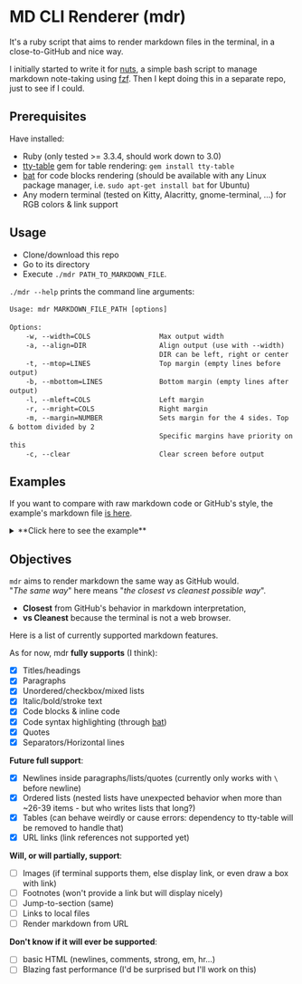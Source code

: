 # MD CLI Renderer (mdr)

It's a ruby script that aims to render markdown files in the terminal, in a close-to-GitHub and nice way.

I initially started to write it for [nuts](https://github.com/ocgg/nuts), a simple bash script to manage markdown note-taking using [fzf](https://github.com/fuzzy-finder/fzf). Then I kept doing this in a separate repo, just to see if I could.

## Prerequisites

Have installed:

- Ruby (only tested >= 3.3.4, should work down to 3.0)
- [tty-table](https://github.com/piotrmurach/tty-table) gem for table rendering: `gem install tty-table`
- [bat](https://github.com/sharkdp/bat) for code blocks rendering (should be available with any Linux package manager, i.e. `sudo apt-get install bat` for Ubuntu)
- Any modern terminal (tested on Kitty, Alacritty, gnome-terminal, ...) for RGB colors & link support

## Usage

- Clone/download this repo
- Go to its directory
- Execute `./mdr PATH_TO_MARKDOWN_FILE`.

`./mdr --help` prints the command line arguments:

```
Usage: mdr MARKDOWN_FILE_PATH [options]

Options:
    -w, --width=COLS                 Max output width
    -a, --align=DIR                  Align output (use with --width)
                                     DIR can be left, right or center
    -t, --mtop=LINES                 Top margin (empty lines before output)
    -b, --mbottom=LINES              Bottom margin (empty lines after output)
    -l, --mleft=COLS                 Left margin
    -r, --mright=COLS                Right margin
    -m, --margin=NUMBER              Sets margin for the 4 sides. Top & bottom divided by 2
                                     Specific margins have priority on this
    -c, --clear                      Clear screen before output
```

## Examples

If you want to compare with raw markdown code or GitHub's style, the example's markdown file [is here](./MD_SUMMARY.md).

<details>
  <summary>**Click here to see the example**</summary>

  The terminal is Kitty with [Hack](https://github.com/source-foundry/Hack) font.

  ![Examples](./example.png "Examples")
</details>

## Objectives

`mdr` aims to render markdown the same way as GitHub would.\
"*The same way*" here means "*the closest vs cleanest possible way*".

- **Closest** from GitHub's behavior in markdown interpretation,
- **vs Cleanest** because the terminal is not a web browser.

Here is a list of currently supported markdown features.

As for now, mdr **fully supports** (I think):

- [X] Titles/headings
- [X] Paragraphs
- [X] Unordered/checkbox/mixed lists
- [X] Italic/bold/stroke text
- [X] Code blocks & inline code
- [X] Code syntax highlighting (through [bat](https://github.com/sharkdp/bat))
- [X] Quotes
- [X] Separators/Horizontal lines

**Future full support**:

- [X] Newlines inside paragraphs/lists/quotes (currently only works with `\` before newline)
- [X] Ordered lists (nested lists have unexpected behavior when more than ~26-39 items - but who writes lists that long?)
- [X] Tables (can behave weirdly or cause errors: dependency to tty-table will be removed to handle that)
- [X] URL links (link references not supported yet)

**Will, or will partially, support**:

- [ ] Images (if terminal supports them, else display link, or even draw a box with link)
- [ ] Footnotes (won't provide a link but will display nicely)
- [ ] Jump-to-section (same)
- [ ] Links to local files
- [ ] Render markdown from URL

**Don't know if it will ever be supported**:

- [ ] basic HTML (newlines, comments, strong, em, hr...)
- [ ] Blazing fast performance (I'd be surprised but I'll work on this)
